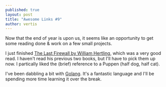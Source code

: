 ```yaml
---
published: true
layout: post
title: "Awesome Links #9"
author: vertis
---
```


Now that the end of year is upon us, it seems like an opportunity to get some reading done & work on a few small projects.
<!--more-->
I just finished [The Last Firewall by William Hertling](http://www.amazon.com/The-Last-Firewall-William-Hertling-ebook/dp/B00EEIGHDI), which was a very good read. I haven't read his previous two books, but I'll have to pick them up now. I partically liked the (brief) reference to a Puppen (half dog, half cat).

I've been dabbling a bit with [Golang](http://golang.org/). It's a fantastic language and I'll be spending more time learning it over the break.
